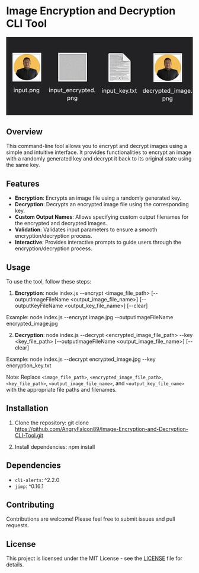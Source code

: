 # Image Encryption and Decryption CLI Tool
![Project Image](project.png)
## Overview

This command-line tool allows you to encrypt and decrypt images using a simple and intuitive interface. It provides functionalities to encrypt an image with a randomly generated key and decrypt it back to its original state using the same key.

## Features

- **Encryption**: Encrypts an image file using a randomly generated key.
- **Decryption**: Decrypts an encrypted image file using the corresponding key.
- **Custom Output Names**: Allows specifying custom output filenames for the encrypted and decrypted images.
- **Validation**: Validates input parameters to ensure a smooth encryption/decryption process.
- **Interactive**: Provides interactive prompts to guide users through the encryption/decryption process.

## Usage

To use the tool, follow these steps:

1. **Encryption**:
node index.js --encrypt <image_file_path> [--outputImageFileName <output_image_file_name>] [--outputKeyFileName <output_key_file_name>] [--clear]

Example:
node index.js --encrypt image.jpg --outputImageFileName encrypted_image.jpg

2. **Decryption**:
node index.js --decrypt <encrypted_image_file_path> --key <key_file_path> [--outputImageFileName <output_image_file_name>] [--clear]

Example:
node index.js --decrypt encrypted_image.jpg --key encryption_key.txt

Note: Replace `<image_file_path>`, `<encrypted_image_file_path>`, `<key_file_path>`, `<output_image_file_name>`, and `<output_key_file_name>` with the appropriate file paths and filenames.

## Installation

1. Clone the repository:
git clone https://github.com/AngryFalcon89/Image-Encryption-and-Decryption-CLI-Tool.git

2. Install dependencies:
npm install

## Dependencies

- `cli-alerts`: ^2.2.0
- `jimp`: ^0.16.1

## Contributing

Contributions are welcome! Please feel free to submit issues and pull requests.

## License

This project is licensed under the MIT License - see the [LICENSE](LICENSE) file for details.


